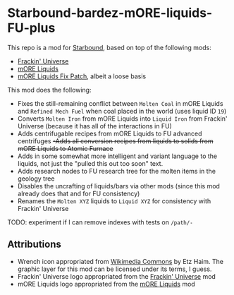 # Starbound-bardez-mORE-liquids-FU-plus

This repo is a mod for [Starbound](https://playstarbound.com/), based on top of the following mods:
- [Frackin' Universe](https://steamcommunity.com/sharedfiles/filedetails/?id=729480149) 
- [mORE Liquids](https://steamcommunity.com/sharedfiles/filedetails/?id=1318339314)
- [mORE Liquids Fix Patch](https://steamcommunity.com/sharedfiles/filedetails/?id=2128491231), albeit a loose basis

This mod does the following:

- Fixes the still-remaining conflict between `Molten Coal` in mORE Liquids and `Refined Mech Fuel` when coal placed in the world (uses liquid ID `19`)
- Converts `Molten Iron` from mORE Liquids into `Liquid Iron` from Frackin' Universe (because it has all of the interactions in FU)
- Adds centrifugable recipes from mORE Liquids to FU advanced centrifuges
~~-Adds all conversion recipes from liquids to solids from mORE Liquids to Atomic Furnace~~
- Adds in some somewhat more intelligent and variant language to the liquids, not just the "pulled this out too soon" text.
- Adds research nodes to FU research tree for the molten items in the geology tree
- Disables the uncrafting of liquids/bars via other mods (since this mod already does that and for FU consistency)
- Renames the `Molten XYZ` liquids to `Liquid XYZ` for consistency with Frackin' Universe

TODO: experiment if I can remove indexes with tests on `/path/-`


## Attributions
- Wrench icon appropriated from [Wikimedia Commons](https://commons.wikimedia.org/wiki/File:Configure_openclipart.png) by Etz Haim. The graphic layer for this mod can be licensed under its terms, I guess.
- Frackin' Universe logo appropriated from the [Frackin' Universe](https://steamcommunity.com/sharedfiles/filedetails/?id=729480149) mod
- mORE Liquids logo appropriated from the [mORE Liquids](https://steamcommunity.com/sharedfiles/filedetails/?id=1318339314) mod
